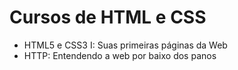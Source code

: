 # Cursos de HTML e CSS

* HTML5 e CSS3 I: Suas primeiras páginas da Web
* HTTP: Entendendo a web por baixo dos panos